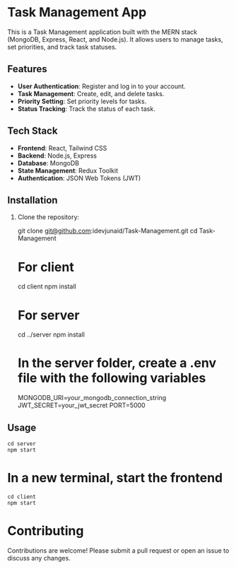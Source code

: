 # Task Management App

This is a Task Management application built with the MERN stack (MongoDB, Express, React, and Node.js). It allows users to manage tasks, set priorities, and track task statuses.

## Features

- **User Authentication**: Register and log in to your account.
- **Task Management**: Create, edit, and delete tasks.
- **Priority Setting**: Set priority levels for tasks.
- **Status Tracking**: Track the status of each task.

## Tech Stack

- **Frontend**: React, Tailwind CSS
- **Backend**: Node.js, Express
- **Database**: MongoDB
- **State Management**: Redux Toolkit
- **Authentication**: JSON Web Tokens (JWT)
  
## Installation

1. Clone the repository:

   git clone git@github.com:idevjunaid/Task-Management.git
   cd Task-Management
   # For client
      cd client
      npm install

   # For server
      cd ../server
      npm install
   # In the server folder, create a .env file with the following variables
   MONGODB_URI=your_mongodb_connection_string
   JWT_SECRET=your_jwt_secret
   PORT=5000
  ## Usage
    cd server
    npm start
  # In a new terminal, start the frontend
    cd client
    npm start
    
# Contributing
Contributions are welcome! Please submit a pull request or open an issue to discuss any changes.


